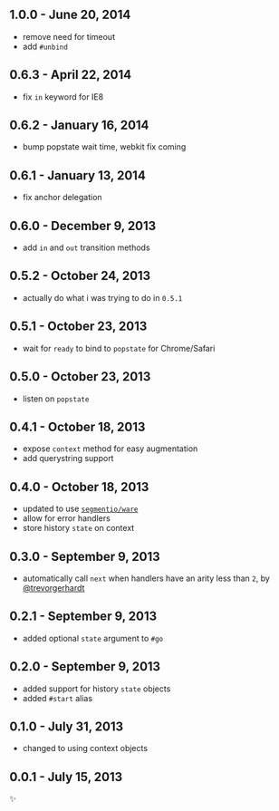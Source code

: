 
1.0.0 - June 20, 2014
---------------------
* remove need for timeout
* add `#unbind`

0.6.3 - April 22, 2014
----------------------
* fix `in` keyword for IE8

0.6.2 - January 16, 2014
------------------------
* bump popstate wait time, webkit fix coming

0.6.1 - January 13, 2014
------------------------
* fix anchor delegation

0.6.0 - December 9, 2013
------------------------
* add `in` and `out` transition methods

0.5.2 - October 24, 2013
------------------------
* actually do what i was trying to do in `0.5.1`

0.5.1 - October 23, 2013
------------------------
* wait for `ready` to bind to `popstate` for Chrome/Safari

0.5.0 - October 23, 2013
------------------------
* listen on `popstate`

0.4.1 - October 18, 2013
------------------------
* expose `context` method for easy augmentation
* add querystring support

0.4.0 - October 18, 2013
------------------------
* updated to use [`segmentio/ware`](https://github.com/segmentio/ware)
* allow for error handlers
* store history `state` on context

0.3.0 - September 9, 2013
-------------------------
* automatically call `next` when handlers have an arity less than `2`, by [@trevorgerhardt](https://github.com/trevorgerhardt)

0.2.1 - September 9, 2013
-------------------------
* added optional `state` argument to `#go`

0.2.0 - September 9, 2013
-------------------------
* added support for history `state` objects
* added `#start` alias

0.1.0 - July 31, 2013
---------------------
* changed to using context objects

0.0.1 - July 15, 2013
---------------------
:sparkles: